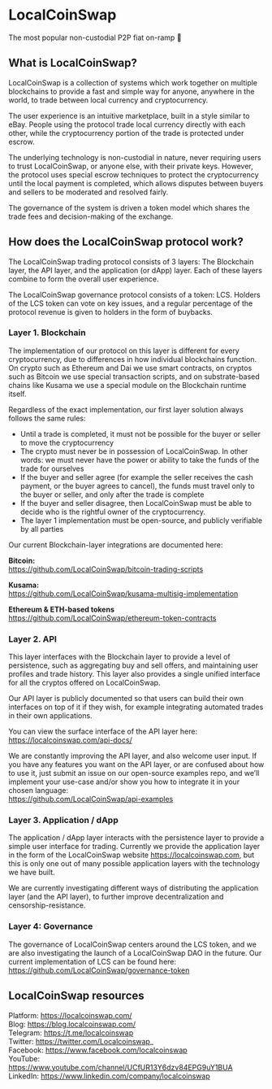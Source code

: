 # LocalCoinSwap
The most popular non-custodial P2P fiat on-ramp :rocket:


## What is LocalCoinSwap?

LocalCoinSwap is a collection of systems which work together on multiple blockchains to provide a fast and simple way for anyone, anywhere in the world, to trade between local currency and cryptocurrency.

The user experience is an intuitive marketplace, built in a style similar to eBay. People using the protocol trade local currency directly with each other, while the cryptocurrency portion of the trade is protected under escrow.

The underlying technology is non-custodial in nature, never requiring users to trust LocalCoinSwap, or anyone else, with their private keys. However, the protocol uses special escrow techniques to protect the cryptocurrency until the local payment is completed, which allows disputes between buyers and sellers to be moderated and resolved fairly.

The governance of the system is driven a token model which shares the trade fees and decision-making of the exchange.


## How does the LocalCoinSwap protocol work?

The LocalCoinSwap trading protocol consists of 3 layers: The Blockchain layer, the API layer, and the application (or dApp) layer. Each of these layers combine to form the overall user experience.

The LocalCoinSwap governance protocol consists of a token: LCS. Holders of the LCS token can vote on key issues, and a regular percentage of the protocol revenue is given to holders in the form of buybacks.


### Layer 1. Blockchain

The implementation of our protocol on this layer is different for every cryptocurrency, due to differences in how individual blockchains function. On crypto such as Ethereum and Dai we use smart contracts, on cryptos such as Bitcoin we use special transaction scripts, and on substrate-based chains like Kusama we use a special module on the Blockchain runtime itself.

Regardless of the exact implementation, our first layer solution always follows the same rules:

- Until a trade is completed, it must not be possible for the buyer or seller to move the cryptocurrency
- The crypto must never be in possession of LocalCoinSwap. In other words: we must never have the power or ability to take the funds of the trade for ourselves
- If the buyer and seller agree (for example the seller receives the cash payment, or the buyer agrees to cancel), the funds must travel only to the buyer or seller, and only after the trade is complete
- If the buyer and seller disagree, then LocalCoinSwap must be able to decide who is the rightful owner of the cryptocurrency.
- The layer 1 implementation must be open-source, and publicly verifiable by all parties

Our current Blockchain-layer integrations are documented here:

**Bitcoin:**  
https://github.com/LocalCoinSwap/bitcoin-trading-scripts

**Kusama:**  
https://github.com/LocalCoinSwap/kusama-multisig-implementation

**Ethereum & ETH-based tokens**  
https://github.com/LocalCoinSwap/ethereum-token-contracts


### Layer 2. API

This layer interfaces with the Blockchain layer to provide a level of persistence, such as aggregating buy and sell offers, and maintaining user profiles and trade history. This layer also provides a single unified interface for all the cryptos offered on LocalCoinSwap.

Our API layer is publicly documented so that users can build their own interfaces on top of it if they wish, for example integrating automated trades in their own applications.

You can view the surface interface of the API layer here:  
https://localcoinswap.com/api-docs/

We are constantly improving the API layer, and also welcome user input. If you have any features you want on the API layer, or are confused about how to use it, just submit an issue on our open-source examples repo, and we’ll implement your use-case and/or show you how to integrate it in your chosen language:  
https://github.com/LocalCoinSwap/api-examples


### Layer 3. Application / dApp

The application / dApp layer interacts with the persistence layer to provide a simple user interface for trading. Currently we provide the application layer in the form of the LocalCoinSwap website https://localcoinswap.com, but this is only one out of many possible application layers with the technology we have built.

We are currently investigating different ways of distributing the application layer (and the API layer), to further improve decentralization and censorship-resistance.


### Layer 4: Governance

The governance of LocalCoinSwap centers around the LCS token, and we are also investigating the launch of a LocalCoinSwap DAO in the future. Our current implementation of LCS can be found here:  
https://github.com/LocalCoinSwap/governance-token



## LocalCoinSwap resources

Platform: https://localcoinswap.com/  
Blog: https://blog.localcoinswap.com/  
Telegram: https://t.me/localcoinswap  
Twitter: https://twitter.com/Localcoinswap_  
Facebook: https://www.facebook.com/localcoinswap  
YouTube: https://www.youtube.com/channel/UCfUR13Y6dzv84EPG9uY1BUA  
LinkedIn: https://www.linkedin.com/company/localcoinswap 
